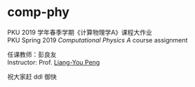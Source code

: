 # comp-phy

PKU 2019 学年春季学期《计算物理学A》课程大作业  
PKU Spring 2019 *Computational Physics A* course assignment 

任课教师：彭良友  
Instructor: Prof. [Liang-You Peng](http://www.phy.pku.edu.cn/~lypeng/)

祝大家赶 ddl 御快
